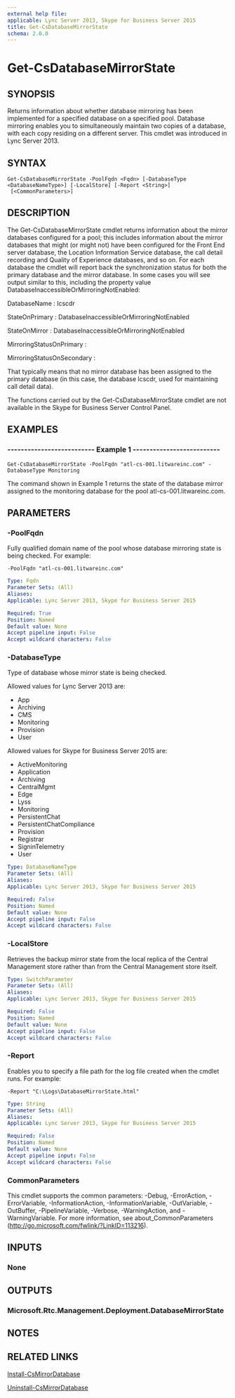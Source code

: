 ```yaml
---
external help file: 
applicable: Lync Server 2013, Skype for Business Server 2015
title: Get-CsDatabaseMirrorState
schema: 2.0.0
---
```


# Get-CsDatabaseMirrorState

## SYNOPSIS
Returns information about whether database mirroring has been implemented for a specified database on a specified pool.
Database mirroring enables you to simultaneously maintain two copies of a database, with each copy residing on a different server.
This cmdlet was introduced in Lync Server 2013.


## SYNTAX

```
Get-CsDatabaseMirrorState -PoolFqdn <Fqdn> [-DatabaseType <DatabaseNameType>] [-LocalStore] [-Report <String>]
 [<CommonParameters>]
```

## DESCRIPTION
The Get-CsDatabaseMirrorState cmdlet returns information about the mirror databases configured for a pool; this includes information about the mirror databases that might (or might not) have been configured for the Front End server database, the Location Information Service database, the call detail recording and Quality of Experience databases, and so on.
For each database the cmdlet will report back the synchronization status for both the primary database and the mirror database.
In some cases you will see output similar to this, including the property value DatabaseInaccessibleOrMirroringNotEnabled:

DatabaseName : lcscdr

StateOnPrimary : DatabaseInaccessibleOrMirroringNotEnabled

StateOnMirror : DatabaseInaccessibleOrMirroringNotEnabled

MirroringStatusOnPrimary :

MirroringStatusOnSecondary :

That typically means that no mirror database has been assigned to the primary database (in this case, the database lcscdr, used for maintaining call detail data).

The functions carried out by the Get-CsDatabaseMirrorState cmdlet are not available in the Skype for Business Server Control Panel.


## EXAMPLES

### -------------------------- Example 1 --------------------------
```
Get-CsDatabaseMirrorState -PoolFqdn "atl-cs-001.litwareinc.com" -DatabaseType Monitoring
```

The command shown in Example 1 returns the state of the database mirror assigned to the monitoring database for the pool atl-cs-001.litwareinc.com.


## PARAMETERS

### -PoolFqdn
Fully qualified domain name of the pool whose database mirroring state is being checked.
For example:

`-PoolFqdn "atl-cs-001.litwareinc.com"`

```yaml
Type: Fqdn
Parameter Sets: (All)
Aliases: 
Applicable: Lync Server 2013, Skype for Business Server 2015

Required: True
Position: Named
Default value: None
Accept pipeline input: False
Accept wildcard characters: False
```

### -DatabaseType
Type of database whose mirror state is being checked.

Allowed values for Lync Server 2013 are:
- App
- Archiving
- CMS
- Monitoring
- Provision
- User


Allowed values for Skype for Business Server 2015 are:
- ActiveMonitoring
- Application
- Archiving
- CentralMgmt
- Edge
- Lyss
- Monitoring
- PersistentChat
- PersistentChatCompliance
- Provision
- Registrar
- SigninTelemetry
- User

```yaml
Type: DatabaseNameType
Parameter Sets: (All)
Aliases: 
Applicable: Lync Server 2013, Skype for Business Server 2015

Required: False
Position: Named
Default value: None
Accept pipeline input: False
Accept wildcard characters: False
```

### -LocalStore
Retrieves the backup mirror state from the local replica of the Central Management store rather than from the Central Management store itself.

```yaml
Type: SwitchParameter
Parameter Sets: (All)
Aliases: 
Applicable: Lync Server 2013, Skype for Business Server 2015

Required: False
Position: Named
Default value: None
Accept pipeline input: False
Accept wildcard characters: False
```

### -Report
Enables you to specify a file path for the log file created when the cmdlet runs.
For example:

`-Report "C:\Logs\DatabaseMirrorState.html"`

```yaml
Type: String
Parameter Sets: (All)
Aliases: 
Applicable: Lync Server 2013, Skype for Business Server 2015

Required: False
Position: Named
Default value: None
Accept pipeline input: False
Accept wildcard characters: False
```

### CommonParameters
This cmdlet supports the common parameters: -Debug, -ErrorAction, -ErrorVariable, -InformationAction, -InformationVariable, -OutVariable, -OutBuffer, -PipelineVariable, -Verbose, -WarningAction, and -WarningVariable. For more information, see about_CommonParameters (http://go.microsoft.com/fwlink/?LinkID=113216).


## INPUTS

### None


## OUTPUTS

### Microsoft.Rtc.Management.Deployment.DatabaseMirrorState


## NOTES


## RELATED LINKS

[Install-CsMirrorDatabase](Install-CsMirrorDatabase.md)

[Uninstall-CsMirrorDatabase](Uninstall-CsMirrorDatabase.md)
